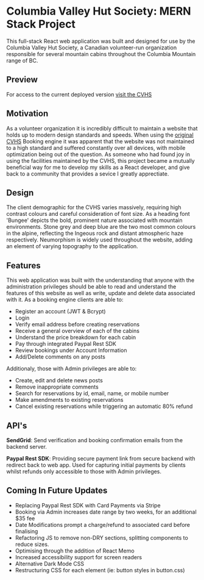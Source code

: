 # Columbia Valley Hut Society: MERN Stack Project

This full-stack React web application was built and designed for use by the Columbia Valley Hut Society, a Canadian volunteer-run organization responsible for several mountain cabins throughout the Columbia Mountain range of BC.

## Preview

For access to the current deployed version [visit the CVHS](https://powerful-oasis-65796.herokuapp.com/)

## Motivation

As a volunteer organization it is incredibly difficult to maintain a website that holds up to modern design standards and speeds. When using the [original CVHS](http://cvhsinfo.org/cms/) Booking engine it was apparent that the website was not maintained to a high standard and suffered constantly over all devices, with mobile optimization being out of the question. As someone who had found joy in using the facilities maintained by the CVHS, this project became a mutually beneficial way for me to develop my skills as a React developer, and give back to a community that provides a sevice I greatly apprectiate.

## Design

The client demographic for the CVHS varies massively, requiring high contrast colours and careful consideration of font size. As a heading font 'Bungee' depicts the bold, prominent nature associated with mountain environments. Stone grey and deep blue are the two most common colours in the alpine, reflecting the Ingeous rock and distant atmospheric haze respectively. Neumorphism is widely used throughout the website, adding an element of varying topography to the application.

## Features

This web application was built with the understanding that anyone with the administration privileges should be able to read and understand the features of this website as well as write, update and delete data associated with it. As a booking engine clients are able to:

-   Register an account (JWT & Bcrypt)
-   Login
-   Verify email address before creating reservations
-   Receive a general overview of each of the cabins
-   Understand the price breakdown for each cabin
-   Pay through integrated Paypal Rest SDK
-   Review bookings under Account Information
-   Add/Delete comments on any posts

Additionaly, those with Admin privileges are able to:

-   Create, edit and delete news posts
-   Remove inappropriate comments
-   Search for reservations by id, email, name, or mobile number
-   Make amendments to existing reservations
-   Cancel existing reservations while triggering an automatic 80% refund

## API's

**SendGrid**: Send verification and booking confirmation emails from the backend server.

**Paypal Rest SDK**: Providing secure payment link from secure backend with redirect back to web app. Used for capturing initial payments by clients whilst refunds only accessible to those with Admin privileges.

## Coming In Future Updates

-   Replacing Paypal Rest SDK with Card Payments via Stripe
-   Booking via Admin increases date range by two weeks, for an additional $35 fee
-   Date Modifications prompt a charge/refund to associated card before finalising
-   Refactoring JS to remove non-DRY sections, splitting components to reduce sizes.
-   Optimising through the addition of React Memo
-   Increased accessibility support for screen readers
-   Alternative Dark Mode CSS
-   Restructuring CSS for each element (ie: button styles in button.css)
